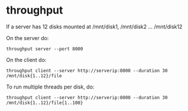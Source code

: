 # throughput

If a server has 12 disks mounted at /mnt/disk1, /mnt/disk2 ... /mnt/disk12

On the server do:
```
throughput server --port 8000
```

On the client do:
```
throughput client --server http://serverip:8000 --duration 30 /mnt/disk{1..12}/file
```

To run multiple threads per disk, do:
```
throughput client --server http://serverip:8000 --duration 30 /mnt/disk{1..12}/file{1..100}
```

